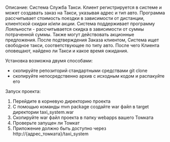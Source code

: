 Описание:
Система Служба Такси. Клиент регистрируется в системе и может создавать заказ на Такси, указывая адрес и тип авто.
Программа рассчитывает стоимость поездки в зависимости от дистанции, клиентской скидки и/или акции. 
Система поддерживает программу Лояльности - рассчитывается скидка в зависимости от суммы потраченной суммы. 
Также могут действовать акционные предложения. После подтверждения Заказа клиентом, Система ищет свободное такси, соответствующее по типу авто. 
После чего Клиента оповещают, найдено ли Такси и какое время ожидания.

Установка возможна двумя способами:
- скопируйте репозиторий стандартными средствами git clone
- скопируйте непосредственно архив с исходным кодом и распакуйте его

Запуск проекта:
1. Перейдите в корневую директорию проекта
2. С помощью команды mvn package создайте war файл в target директории taxi_system.war
3. Скопируйте war файл проекта в папку webapps вашего Томката
4. Проверьте запущен ли Томкат
5. Приложение должно быть доступно через http://{адрес_томката}/taxi_system